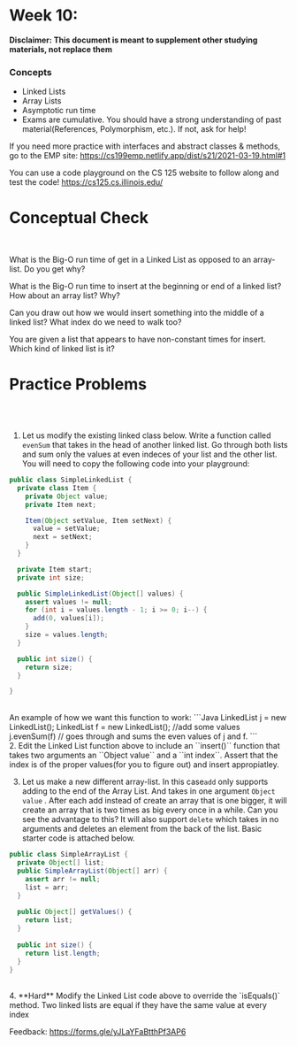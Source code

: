 # Week 10: <br> 
**Disclaimer: This document is meant to supplement other studying materials, not replace them**<br>

### Concepts
   * Linked Lists
   * Array Lists
   * Asymptotic run time
   * Exams are cumulative. You should have a strong understanding of past material(References, Polymorphism, etc.). If not, ask for help!
   
   If you need more practice with interfaces and abstract classes & methods, go to the EMP site: https://cs199emp.netlify.app/dist/s21/2021-03-19.html#1
   
   You can use a code playground on the CS 125 website to follow along and test the code! https://cs125.cs.illinois.edu/

# Conceptual Check
<br>


What is the Big-O run time of get in a Linked List as opposed to an array-list. Do you get why?<br>

What is the Big-O run time to insert at the beginning or end of a linked list? How about an array list? Why?<br>

Can you draw out how we would insert something into the middle of a linked list? What index do we need to walk too? <br>

You are given a list that appears to have non-constant times for insert. Which kind of linked list is it? <br>



# Practice Problems
<br></br>

1. Let us modify the existing linked class below. Write a function called ``evenSum`` that takes in the head of another linked list. Go through both lists and sum only the values at even indeces of your list and the other list. You will need to copy the following code into your playground:
```java
public class SimpleLinkedList {
  private class Item {
    private Object value;
    private Item next;

    Item(Object setValue, Item setNext) {
      value = setValue;
      next = setNext;
    }
  }

  private Item start;
  private int size;

  public SimpleLinkedList(Object[] values) {
    assert values != null;
    for (int i = values.length - 1; i >= 0; i--) {
      add(0, values[i]);
    }
    size = values.length;
  }

  public int size() {
    return size;
  }

}

```
<br>
An example of how we want this function to work:
```Java
LinkedList j = new LinkedList();
LinkedList f = new LinkedList();
//add some values
j.evenSum(f) // goes through and sums the even values of j and f.
```
<br>
2. Edit the Linked List function above to include an ``insert()`` function that takes two arguments an ``Object value`` and a ``int index``. Assert that the index is of the proper values(for you to figure out) and insert appropiatley.
 
<br>


3. Let us make a new different array-list. In this case``add`` only supports adding to the end of the Array List. And takes in one argument ``Object value`` . After each add instead of create an array that is one bigger, it will create an array that is two times as big every once in a while. Can you see the advantage to this? It will also support ``delete`` which takes in no arguments and deletes an element from the back of the list. Basic starter code is attached below. <br>
```java
public class SimpleArrayList {
  private Object[] list;
  public SimpleArrayList(Object[] arr) {
    assert arr != null;
    list = arr;
  }
  
  public Object[] getValues() {
    return list;
  }
  
  public int size() {
    return list.length;
  }
}
``` 
<br>
4. **Hard** Modify the Linked List code above to override the `isEquals()` method. Two linked lists are equal if they have the same value at every index <br>


Feedback: https://forms.gle/yJLaYFaBtthPf3AP6 <br>







